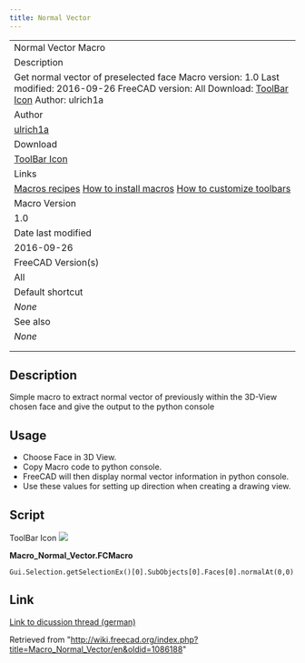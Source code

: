 ```yaml
---
title: Normal Vector
---
```


|                                                                                                                                                                                                                        |
| ---------------------------------------------------------------------------------------------------------------------------------------------------------------------------------------------------------------------- |
| Normal Vector Macro                                                                                                                                                                                                    |
| Description                                                                                                                                                                                                            |
| Get normal vector of preselected face Macro version: 1.0 Last modified: 2016-09-26 FreeCAD version: All Download: [ToolBar Icon](https://www.freecadweb.org/wiki/images/8/8b/Macro_Normal_Vector.png) Author: ulrich1a |
| Author                                                                                                                                                                                                                 |
| [ulrich1a](/index.php?title=User:Ulrich1a&action=edit&redlink=1 "User:Ulrich1a (page does not exist)")                                                                                                                 |
| Download                                                                                                                                                                                                               |
| [ToolBar Icon](https://www.freecadweb.org/wiki/images/8/8b/Macro_Normal_Vector.png)                                                                                                                                    |
| Links                                                                                                                                                                                                                  |
| [Macros recipes](/Macros_recipes "Macros recipes") [How to install macros](/How_to_install_macros "How to install macros") [How to customize toolbars](/Customize_Toolbars "Customize Toolbars")                       |
| Macro Version                                                                                                                                                                                                          |
| 1.0                                                                                                                                                                                                                    |
| Date last modified                                                                                                                                                                                                     |
| 2016-09-26                                                                                                                                                                                                             |
| FreeCAD Version(s)                                                                                                                                                                                                     |
| All                                                                                                                                                                                                                    |
| Default shortcut                                                                                                                                                                                                       |
| _None_                                                                                                                                                                                                                 |
| See also                                                                                                                                                                                                               |
| _None_                                                                                                                                                                                                                 |
|                                                                                                                                                                                                                        |
|                                                                                                                                                                                                                        |

## Description

Simple macro to extract normal vector of previously within the 3D-View chosen face and give the output to the python console

## Usage

- Choose Face in 3D View.
- Copy Macro code to python console.
- FreeCAD will then display normal vector information in python console.
- Use these values for setting up direction when creating a drawing view.

## Script

ToolBar Icon
![](/images/Macro_Normal_Vector.png)

**Macro_Normal_Vector.FCMacro**

```
Gui.Selection.getSelectionEx()[0].SubObjects[0].Faces[0].normalAt(0,0)
```

## Link

[Link to dicussion thread (german)](http://forum.freecadweb.org/viewtopic.php?f=13&t=10959)

Retrieved from "<http://wiki.freecad.org/index.php?title=Macro_Normal_Vector/en&oldid=1086188>"
